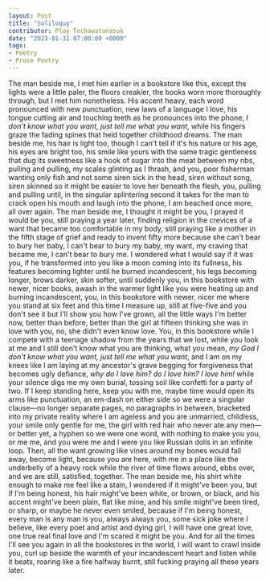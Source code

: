 ```yaml
---
layout: Post
title: "Soliloquy"
contributor: Ploy Techawatanasuk
date: "2023-01-31 07:00:00 +0000"
tags: 
- Poetry
- Prose Poetry
---
```

The man beside me, I met him earlier in a bookstore like this, except the lights were a little paler, the floors creakier, the books worn more thoroughly through, but I met him nonetheless. His accent heavy, each word pronounced with new punctuation, new laws of a language I love, his tongue cutting air and touching teeth as he pronounces into the phone, <em>I don't know what you want, just tell me what you want</em>, while his fingers graze the fading spines that held together childhood dreams. The man beside me, his hair is light too, though I can't tell if it's his nature or his age, his eyes are bright too, his smile like yours with the same tragic gentleness that dug its sweetness like a hook of sugar into the meat between my ribs, pulling and pulling, my scales glinting as I thrash, and you, poor fisherman wanting only fish and not some siren sick in the head, siren without song, siren skinned so it might be easier to love her beneath the flesh, you, pulling and pulling until, in the singular splintering second it takes for the man to crack open his mouth and laugh into the phone, I am beached once more, all over again. The man beside me, I thought it might be you, I prayed it would be you, still praying a year later, finding religion in the crevices of a want that became too comfortable in my body, still praying like a mother in the fifth stage of grief and ready to invent fifty more because she can't bear to bury her baby, I can't bear to bury my baby, my want, my craving that became me, I can't bear to bury me. I wondered what I would say if it was you, if he transformed into you like a moon coming into its fullness, his features becoming lighter until he burned incandescent, his legs becoming longer, brows darker, skin softer, until suddenly you, in this bookstore with newer, nicer books, awash in the warmer light like you were heating up and burning incandescent, you, in this bookstore with newer, nicer me where you stand at six feet and this time I measure up, still at five-five and you don't see it but I'll show you how I've grown, all the little ways I'm better now, better than before, better than the girl at fifteen thinking she was in love with you, no, she didn't even know love. You, in this bookstore while I compete with a teenage shadow from the years that we lost, while you look at me and I still don't know what you are thinking, what you mean, <em>my God I don't know what you want, just tell me what you want</em>, and I am on my knees like I am laying at my ancestor's grave begging for forgiveness that becomes ugly defiance, <em>why do I love him? do I love him? I love him!</em> while your silence digs me my own burial, tossing soil like confetti for a party of two. If I keep standing here, keep you with me, maybe time would open its arms like punctuation, an em-dash on either side so we were a singular clause—no longer separate pages, no paragraphs in between, bracketed into my private reality where I am ageless and you are unmarried, childless, your smile only gentle for me, the girl with red hair who never ate any men—or better yet, a hyphen so we were one word, with nothing to make you you, or me me, and you were me and I were you like Russian dolls in an infinite loop. Then, all the want growing like vines around my bones would fall away, become light, because you are here, with me in a place like the underbelly of a heavy rock while the river of time flows around, ebbs over, and we are still, satisfied, together. The man beside me, his shirt white enough to make me feel like a stain, I wondered if it might've been you, but if I'm being honest, his hair might've been white, or brown, or black, and his accent might've been plain, flat like mine, and his smile might've been tired, or sharp, or maybe he never even smiled, because if I'm being honest, every man is any man is you, always always you, some sick joke where I believe, like every poet and artist and dying girl, I will have one great love, one true real final love and I'm scared it might be you. And for all the times I'll see you again in all the bookstores in the world, I will want to crawl inside you, curl up beside the warmth of your incandescent heart and listen while it beats, roaring like a fire halfway burnt, still fucking praying all these years later.